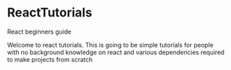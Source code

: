# ReactTutorials
React beginners guide

Welcome to react tutorials. This is going to be simple tutorials for people with no background knowledge on react and various dependencies required to make projects from scratch
